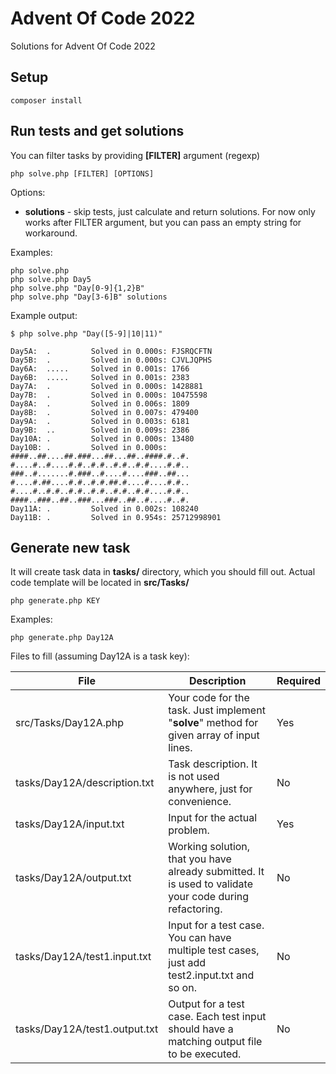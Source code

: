 # Advent Of Code 2022
Solutions for Advent Of Code 2022

## Setup
```shell
composer install
```

## Run tests and get solutions
You can filter tasks by providing **[FILTER]** argument (regexp)
```shell
php solve.php [FILTER] [OPTIONS]
```

Options:
- **solutions** - skip tests, just calculate and return solutions. For now only works after FILTER argument, but you can pass an empty string for workaround.

Examples:
```shell
php solve.php
php solve.php Day5
php solve.php "Day[0-9]{1,2}B"
php solve.php "Day[3-6]B" solutions
```

Example output:
```
$ php solve.php "Day([5-9]|10|11)"

Day5A:	.         Solved in 0.000s: FJSRQCFTN
Day5B:	.         Solved in 0.000s: CJVLJQPHS
Day6A:	.....     Solved in 0.001s: 1766
Day6B:	.....     Solved in 0.001s: 2383
Day7A:	.         Solved in 0.000s: 1428881
Day7B:	.         Solved in 0.000s: 10475598
Day8A:	.         Solved in 0.006s: 1809
Day8B:	.         Solved in 0.007s: 479400
Day9A:	.         Solved in 0.003s: 6181
Day9B:	..        Solved in 0.009s: 2386
Day10A:	.         Solved in 0.000s: 13480
Day10B:	.         Solved in 0.000s:
####..##....##.###...##...##..####.#..#.
#....#..#....#.#..#.#..#.#..#.#....#.#..
###..#.......#.###..#....#....###..##...
#....#.##....#.#..#.#.##.#....#....#.#..
#....#..#.#..#.#..#.#..#.#..#.#....#.#..
####..###..##..###...###..##..#....#..#.
Day11A:	.         Solved in 0.002s: 108240
Day11B:	.         Solved in 0.954s: 25712998901
```

## Generate new task
It will create task data in **tasks/** directory, which you should fill out. Actual code template will be located in **src/Tasks/**


```shell
php generate.php KEY
```

Examples:
```shell
php generate.php Day12A
```

Files to fill (assuming Day12A is a task key):

| File                          | Description                                                                                             | Required |
|-------------------------------|---------------------------------------------------------------------------------------------------------|----------|
| src/Tasks/Day12A.php          | Your code for the task. Just implement "**solve**" method for given array of input lines.               | Yes      |
| tasks/Day12A/description.txt  | Task description. It is not used anywhere, just for convenience.                                        | No       |
| tasks/Day12A/input.txt        | Input for the actual problem.                                                                           | Yes      |
| tasks/Day12A/output.txt       | Working solution, that you have already submitted. It is used to validate your code during refactoring. | No       |
| tasks/Day12A/test1.input.txt  | Input for a test case. You can have multiple test cases, just add test2.input.txt and so on.            | No       |
| tasks/Day12A/test1.output.txt | Output for a test case. Each test input should have a matching output file to be executed.              | No       |
